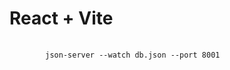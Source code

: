 # React + Vite

<pre>
    <code>
        json-server --watch db.json --port 8001
    </code>
</pre>
